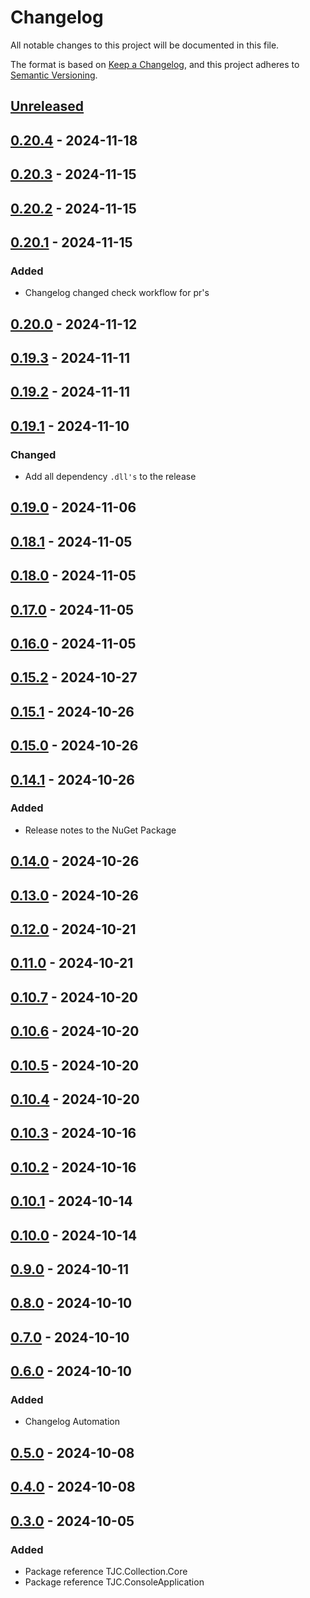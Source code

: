 # Changelog

All notable changes to this project will be documented in this file.

The format is based on [Keep a Changelog](https://keepachangelog.com/en/1.1.0/),
and this project adheres to [Semantic Versioning](https://semver.org/spec/v2.0.0.html).

## [Unreleased]

## [0.20.4] - 2024-11-18

## [0.20.3] - 2024-11-15

## [0.20.2] - 2024-11-15

## [0.20.1] - 2024-11-15

### Added

- Changelog changed check workflow for pr's

## [0.20.0] - 2024-11-12

## [0.19.3] - 2024-11-11

## [0.19.2] - 2024-11-11

## [0.19.1] - 2024-11-10

### Changed

- Add all dependency `.dll's` to the release

## [0.19.0] - 2024-11-06

## [0.18.1] - 2024-11-05

## [0.18.0] - 2024-11-05

## [0.17.0] - 2024-11-05

## [0.16.0] - 2024-11-05

## [0.15.2] - 2024-10-27

## [0.15.1] - 2024-10-26

## [0.15.0] - 2024-10-26

## [0.14.1] - 2024-10-26

### Added

- Release notes to the NuGet Package

## [0.14.0] - 2024-10-26

## [0.13.0] - 2024-10-26

## [0.12.0] - 2024-10-21

## [0.11.0] - 2024-10-21

## [0.10.7] - 2024-10-20

## [0.10.6] - 2024-10-20

## [0.10.5] - 2024-10-20

## [0.10.4] - 2024-10-20

## [0.10.3] - 2024-10-16

## [0.10.2] - 2024-10-16

## [0.10.1] - 2024-10-14

## [0.10.0] - 2024-10-14

## [0.9.0] - 2024-10-11

## [0.8.0] - 2024-10-10

## [0.7.0] - 2024-10-10

## [0.6.0] - 2024-10-10

### Added

- Changelog Automation

## [0.5.0] - 2024-10-08

## [0.4.0] - 2024-10-08

## [0.3.0] - 2024-10-05

### Added

- Package reference TJC.Collection.Core
- Package reference TJC.ConsoleApplication

[Unreleased]: https://github.com/TJC-Tools/TJC.Collection.Console/compare/v0.20.4...HEAD

[0.20.4]: https://github.com/TJC-Tools/TJC.Collection.Console/compare/v0.20.3...v0.20.4

[0.20.3]: https://github.com/TJC-Tools/TJC.Collection.Console/compare/v0.20.2...v0.20.3

[0.20.2]: https://github.com/TJC-Tools/TJC.Collection.Console/compare/v0.20.1...v0.20.2

[0.20.1]: https://github.com/TJC-Tools/TJC.Collection.Console/compare/v0.20.0...v0.20.1

[0.20.0]: https://github.com/TJC-Tools/TJC.Collection.Console/compare/v0.19.3...v0.20.0

[0.19.3]: https://github.com/TJC-Tools/TJC.Collection.Console/compare/v0.19.2...v0.19.3

[0.19.2]: https://github.com/TJC-Tools/TJC.Collection.Console/compare/v0.19.1...v0.19.2

[0.19.1]: https://github.com/TJC-Tools/TJC.Collection.Console/compare/v0.19.0...v0.19.1

[0.19.0]: https://github.com/TJC-Tools/TJC.Collection.Console/compare/v0.18.1...v0.19.0

[0.18.1]: https://github.com/TJC-Tools/TJC.Collection.Console/compare/v0.18.0...v0.18.1

[0.18.0]: https://github.com/TJC-Tools/TJC.Collection.Console/compare/v0.17.0...v0.18.0

[0.17.0]: https://github.com/TJC-Tools/TJC.Collection.Console/compare/v0.16.0...v0.17.0

[0.16.0]: https://github.com/TJC-Tools/TJC.Collection.Console/compare/v0.15.2...v0.16.0

[0.15.2]: https://github.com/TJC-Tools/TJC.Collection.Console/compare/v0.15.1...v0.15.2

[0.15.1]: https://github.com/TJC-Tools/TJC.Collection.Console/compare/v0.15.0...v0.15.1

[0.15.0]: https://github.com/TJC-Tools/TJC.Collection.Console/compare/v0.14.1...v0.15.0

[0.14.1]: https://github.com/TJC-Tools/TJC.Collection.Console/compare/v0.14.0...v0.14.1

[0.14.0]: https://github.com/TJC-Tools/TJC.Collection.Console/compare/v0.13.0...v0.14.0

[0.13.0]: https://github.com/TJC-Tools/TJC.Collection.Console/compare/v0.12.0...v0.13.0

[0.12.0]: https://github.com/TJC-Tools/TJC.Collection.Console/compare/v0.11.0...v0.12.0

[0.11.0]: https://github.com/TJC-Tools/TJC.Collection.Console/compare/v0.10.7...v0.11.0

[0.10.7]: https://github.com/TJC-Tools/TJC.Collection.Console/compare/v0.10.6...v0.10.7

[0.10.6]: https://github.com/TJC-Tools/TJC.Collection.Console/compare/v0.10.5...v0.10.6

[0.10.5]: https://github.com/TJC-Tools/TJC.Collection.Console/compare/v0.10.4...v0.10.5

[0.10.4]: https://github.com/TJC-Tools/TJC.Collection.Console/compare/v0.10.3...v0.10.4

[0.10.3]: https://github.com/TJC-Tools/TJC.Collection.Console/compare/v0.10.2...v0.10.3

[0.10.2]: https://github.com/TJC-Tools/TJC.Collection.Console/compare/v0.10.1...v0.10.2

[0.10.1]: https://github.com/TJC-Tools/TJC.Collection.Console/compare/v0.10.0...v0.10.1

[0.10.0]: https://github.com/TJC-Tools/TJC.Collection.Console/compare/v0.9.0...v0.10.0

[0.9.0]: https://github.com/TJC-Tools/TJC.Collection.Console/compare/v0.8.0...v0.9.0

[0.8.0]: https://github.com/TJC-Tools/TJC.Collection.Console/compare/v0.7.0...v0.8.0

[0.7.0]: https://github.com/TJC-Tools/TJC.Collection.Console/compare/v0.6.0...v0.7.0

[0.6.0]: https://github.com/TJC-Tools/TJC.Collection.Console/compare/v0.5.0...v0.6.0

[0.5.0]: https://github.com/TJC-Tools/TJC.Collection.Console/compare/v0.4.0...v0.5.0

[0.4.0]: https://github.com/TJC-Tools/TJC.Collection.Console/compare/v0.3.0...v0.4.0

[0.3.0]: https://github.com/TJC-Tools/TJC.Collection.Console/releases/tag/v0.3.0

